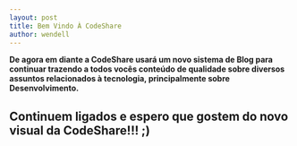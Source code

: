 ```yaml
---
layout: post
title: Bem Vindo À CodeShare
author: wendell
---
```


**De agora em diante a CodeShare usará um novo sistema de Blog para continuar trazendo a todos vocês conteúdo
de qualidade sobre diversos assuntos relacionados à tecnologia, principalmente sobre Desenvolvimento.**  
<!--more-->
## Continuem ligados e espero que gostem do novo visual da CodeShare!!! ;)
